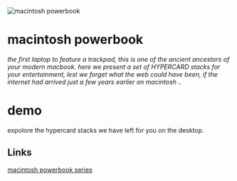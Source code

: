 

[powerbook]: https://github.com/seclorum/timetron2019/raw/master/collection/macintosh/powerbook520c.png "macintosh powerbook"

![macintosh powerbook][powerbook]

# macintosh powerbook


*the first laptop to feature a trackpad, this is one of the ancient ancestors of your modern macbook.  here we present a set of HYPERCARD stacks for your entertainment, lest we forget what the web could have been, if the internet had arrived just a few years earlier on macintosh ..*

# demo

expolore the hypercard stacks we have left for you on the desktop.

## Links

[macintosh powerbook series](https://en.wikipedia.org/wiki/PowerBook_500_series)
